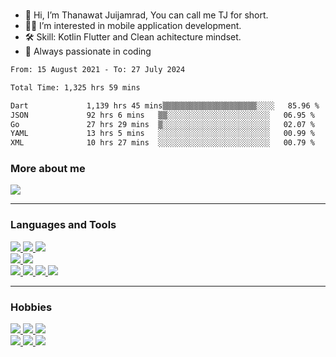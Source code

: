 
<br>

- 👋 Hi, I’m Thanawat Juijamrad, You can call me TJ for short.
- 📲👀 I’m interested in mobile application development.
- 🛠 Skill: Kotlin Flutter and Clean achitecture mindset.
- 🤩 Always passionate in coding
<!--START_SECTION:waka-->

```txt
From: 15 August 2021 - To: 27 July 2024

Total Time: 1,325 hrs 59 mins

Dart             1,139 hrs 45 mins▒▒▒▒▒▒▒▒▒▒▒▒▒▒▒▒▒▒▒▒▒░░░░   85.96 %
JSON             92 hrs 6 mins   ▒▒░░░░░░░░░░░░░░░░░░░░░░░   06.95 %
Go               27 hrs 29 mins  ▒░░░░░░░░░░░░░░░░░░░░░░░░   02.07 %
YAML             13 hrs 5 mins   ░░░░░░░░░░░░░░░░░░░░░░░░░   00.99 %
XML              10 hrs 27 mins  ░░░░░░░░░░░░░░░░░░░░░░░░░   00.79 %
```

<!--END_SECTION:waka-->

### More about me
<a href="https://www.linkedin.com/in/aofferry/" target="_blank">
  <img src="https://img.shields.io/badge/LinkedIn-0077B5?style=for-the-badge&logo=linkedin&logoColor=white" />
</a>
<br />

---

### Languages and Tools
<a href="">
  <img src="https://img.shields.io/badge/Flutter-%2302569B.svg?style=for-the-badge&logo=Flutter&logoColor=white" />
  <img src="https://img.shields.io/badge/Kotlin-0095D5?&style=for-the-badge&logo=kotlin&logoColor=white" />
  <img src="https://img.shields.io/badge/Java-ED8B00?style=for-the-badge&logo=java&logoColor=white" />
  <br>
  <img src="https://img.shields.io/badge/Android_Studio-3DDC84?style=for-the-badge&logo=android-studio&logoColor=white" />
  <img src="https://img.shields.io/badge/Visual_Studio-5C2D91?style=for-the-badge&logo=android-studio&logoColor=white" />
  <br>
  <img src="https://img.shields.io/badge/Sourcetree-0052CC?style=for-the-badge&logo=slack&logoColor=white" />
  <img src="https://img.shields.io/badge/Postman-FF6C37?style=for-the-badge&logo=Postman&logoColor=white" />
  <img src="https://img.shields.io/badge/Jira-0052CC?style=for-the-badge&logo=Jira&logoColor=white" />
  <img src="https://img.shields.io/badge/Figma-F24E1E?style=for-the-badge&logo=figma&logoColor=white" />
</a>

<br />

---

### Hobbies
<a href="">
  <img src="https://img.shields.io/badge/Steam-000000?style=for-the-badge&logo=steam&logoColor=white" />
  <img src="https://img.shields.io/badge/PlayStation-003791?style=for-the-badge&logo=playstation&logoColor=white" />
  <img src="https://img.shields.io/badge/Nintendo_Switch-E60012?style=for-the-badge&logo=nintendo-switch&logoColor=white" /></br>
  <img src="https://img.shields.io/badge/YouTube-FF0000?style=for-the-badge&logo=youtube&logoColor=white" />
  <img src="https://img.shields.io/badge/Netflix-E50914?style=for-the-badge&logo=netflix&logoColor=white" />
  <img src="https://img.shields.io/badge/Spotify-1ED760?&style=for-the-badge&logo=spotify&logoColor=white" />
</a>


<br />


<br />

<!---
offerre/offerre is a ✨ special ✨ repository because its `README.md` (this file) appears on your GitHub profile.
You can click the Preview link to take a look at your changes.
--->


